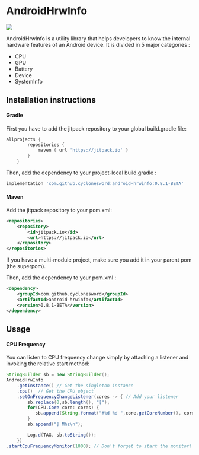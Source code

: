 # AndroidHrwInfo
[![](https://jitpack.io/v/cyclonesword/android-hrwinfo.svg)](https://jitpack.io/#cyclonesword/android-hrwinfo)

AndroidHrwInfo is a utility library that helps developers to know the internal hardware features of an Android device.
It is divided in 5 major categories :

  - CPU
  - GPU
  - Battery
  - Device
  - SystemInfo

## Installation instructions

#### Gradle
First you have to add the jitpack repository to your global build.gradle file:
``` groovy
allprojects {
        repositories {
            maven { url 'https://jitpack.io' }
        }
    }
```


Then, add the dependency to your project-local build.gradle :
``` groovy
implementation 'com.github.cyclonesword:android-hrwinfo:0.8.1-BETA'
```

#### Maven
Add the jitpack repository to your pom.xml: 
``` xml
<repositories>
    <repository>
        <id>jitpack.io</id>
        <url>https://jitpack.io</url>
    </repository>
</repositories>
```
If you have a multi-module project, make sure you add it in your parent pom (the superpom).
<br />

Then, add the dependency to your pom.xml :
``` xml
<dependency>
    <groupId>com.github.cyclonesword</groupId>
    <artifactId>android-hrwinfo</artifactId>
    <version>0.8.1-BETA</version>
</dependency>
```

## Usage

#### CPU Frequency
You can listen to CPU frequency change simply by attaching a listener and invoking the relative start method:
``` java
StringBuilder sb = new StringBuilder();
AndroidHrwInfo
    .getInstance() // Get the singleton instance
    .cpu()  // Get the CPU object
    .setOnFrequencyChangeListener(cores -> { // Add your listener
        sb.replace(0,sb.length(), "[");
        for(CPU.Core core: cores) {
           sb.append(String.format("#%d %d ",core.getCoreNumber(), core.getCurFrequency()));
        }
        sb.append("] Mhz\n");

        Log.d(TAG, sb.toString());
    })
.startCpuFrequencyMonitor(1000); // Don't forget to start the monitor!
```
